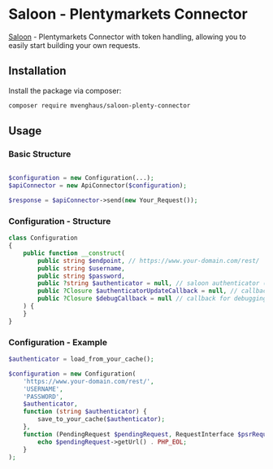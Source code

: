 # Saloon - Plentymarkets Connector

[Saloon](https://docs.saloon.dev/) - Plentymarkets Connector with token handling, allowing you to easily start building your own requests.

## Installation

Install the package via composer:

```bash
composer require mvenghaus/saloon-plenty-connector
```

## Usage

### Basic Structure

```php

$configuration = new Configuration(...);
$apiConnector = new ApiConnector($configuration);

$response = $apiConnector->send(new Your_Request());
```

### Configuration - Structure

```php
class Configuration
{
    public function __construct(
        public string $endpoint, // https://www.your-domain.com/rest/
        public string $username,
        public string $password,
        public ?string $authenticator = null, // saloon authenticator (serialized)
        public ?Closure $authenticatorUpdateCallback = null, // callback to save authenticator if changed
        public ?Closure $debugCallback = null // callback for debugging
    ) {
    }
}
```

### Configuration - Example

```php
$authenticator = load_from_your_cache();

$configuration = new Configuration(
    'https://www.your-domain.com/rest/',
    'USERNAME',
    'PASSWORD',
    $authenticator,
    function (string $authenticator) {
        save_to_your_cache($authenticator);
    },
    function (PendingRequest $pendingRequest, RequestInterface $psrRequest) {
        echo $pendingRequest->getUrl() . PHP_EOL;
    }
);
```
